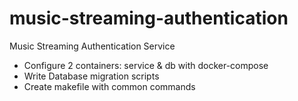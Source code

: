 # music-streaming-authentication
Music Streaming Authentication Service

- Configure 2 containers: service & db with docker-compose
- Write Database migration scripts
- Create makefile with common commands